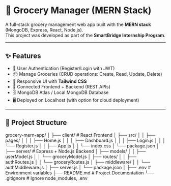 # 🛒 Grocery Manager (MERN Stack)

A full-stack grocery management web app built with the **MERN stack** (MongoDB, Express, React, Node.js).  
This project was developed as part of the **SmartBridge Internship Program**.

---

## ✨ Features
- 🔐 User Authentication (Register/Login with JWT)
- 📦 Manage Groceries (CRUD operations: Create, Read, Update, Delete)
- 🎨 Responsive UI with **Tailwind CSS**
- 🔗 Connected Frontend + Backend (REST APIs)
- 🗄️ MongoDB Atlas / Local MongoDB Database
- 🖥️ Deployed on Localhost (with option for cloud deployment)

---

## 📂 Project Structure
grocery-mern-app/
│
├── client/ # React Frontend
│ ├── src/
│ │ ├── pages/
│ │ │ ├── Home.js
│ │ │ ├── Dashboard.js
│ │ │ ├── Login.js
│ │ │ └── Register.js
│ │ ├── App.js
│ │ └── index.css
│ └── package.json
│
├── server/ # Express + Node.js Backend
│ ├── models/
│ │ ├── userModel.js
│ │ └── groceryModel.js
│ ├── routes/
│ │ ├── authRoutes.js
│ │ └── groceryRoutes.js
│ ├── middleware/
│ │ └── authMiddleware.js
│ ├── server.js
│ └── package.json
│
├── .env # Environment variables
├── README.md # Project Documentation
└── .gitignore # Ignore node_modules, .env
